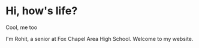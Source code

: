 # Hi, how's life?
Cool, me too

I'm Rohit, a senior at Fox Chapel Area High School. Welcome to my website.
